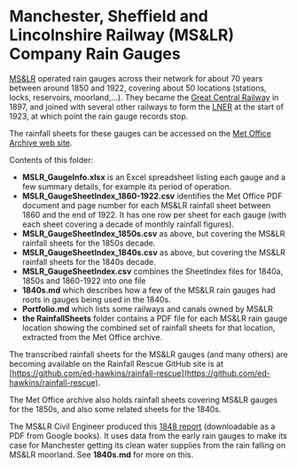 # Manchester, Sheffield and Lincolnshire Railway (MS&LR) Company Rain Gauges

[MS&LR](https://en.wikipedia.org/wiki/Manchester,_Sheffield_and_Lincolnshire_Railway) operated rain gauges across their network for about 70 years between around 1850 and 1922, covering about 50 locations (stations, locks, reservoirs, moorland,...). They became the [Great Central Railway](https://en.wikipedia.org/wiki/Great_Central_Railway) in 1897, and joined with several other railways to form the [LNER](https://en.wikipedia.org/wiki/London_and_North_Eastern_Railway) at the start of 1923, at which point the rain gauge records stop.

The rainfall sheets for these gauges can be accessed on the [Met Office Archive web site](https://digital.nmla.metoffice.gov.uk/). 

Contents of this folder:

* **MSLR_GaugeInfo.xlsx** is an Excel spreadsheet listing each gauge and a few summary details, for example its period of operation.
* **MSLR_GaugeSheetIndex_1860-1922.csv** identifies the Met Office PDF document and page number for each MS&LR rainfall sheet between 1860 and the end of 1922. It has one row per sheet for each gauge (with each sheet covering a decade of monthly rainfall figures).
* **MSLR_GaugeSheetIndex_1850s.csv** as above, but covering the MS&LR rainfall sheets for the 1850s decade.
* **MSLR_GaugeSheetIndex_1840s.csv** as above, but covering the MS&LR rainfall sheets for the 1840s decade.
* **MSLR_GaugeSheetIndex.csv** combines the SheetIndex files for 1840a, 1850s and 1860-1922 into one file
* **1840s.md** which describes how a few of the MS&LR rain gauges had roots in gauges being used in the 1840s.
* **Portfolio.md** which lists some railways and canals owned by MS&LR
* **the RainfallSheets** folder contains a PDF file for each MS&LR rain gauge location showing the combined set of rainfall sheets for that location, extracted from the Met Office archive.

The transcribed rainfall sheets for the MS&LR gauges (and many others) are becoming available on the Rainfall Rescue GitHub site is at [https://github.com/ed-hawkins/rainfall-rescue](https://github.com/ed-hawkins/rainfall-rescue).

The Met Office archive also holds rainfall sheets covering MS&LR gauges for the 1850s, and also some related sheets for the 1840s. 

The MS&LR Civil Engineer produced this [1848 report](https://books.google.co.uk/books?id=2RUHAAAAQAAJ) (downloadable as a PDF from Google books). It uses data from the early rain gauges to make its case for Manchester getting its clean water supplies from the rain falling on MS&LR moorland. See **1840s.md** for more on this.